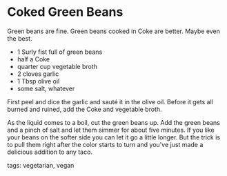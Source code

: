 Coked Green Beans
===================

Green beans are fine. Green beans cooked in Coke are better. Maybe even the best.

* 1 Surly fist full of green beans
* half a Coke
* quarter cup vegetable broth
* 2 cloves garlic
* 1 Tbsp olive oil
* some salt, whatever

First peel and dice the garlic and sauté it in the olive oil. Before it gets all burned and ruined, add the Coke and vegetable broth.

As the liquid comes to a boil, cut the green beans up. Add the green beans and a pinch of salt and let them simmer for about five minutes. If you like your beans on the softer side you can let it go a little longer. But the trick is to pull them right after the color starts to turn and you've just made a delicious addition to any taco.

tags: vegetarian, vegan
